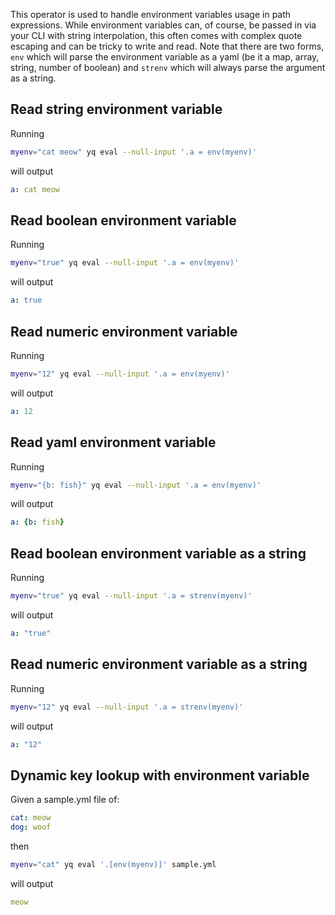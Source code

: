 This operator is used to handle environment variables usage in path expressions. While environment variables can, of course, be passed in via your CLI with string interpolation, this often comes with complex quote escaping and can be tricky to write and read. Note that there are two forms, `env` which will parse the environment variable as a yaml (be it a map, array, string, number of boolean) and `strenv` which will always parse the argument as a string.


## Read string environment variable
Running
```bash
myenv="cat meow" yq eval --null-input '.a = env(myenv)'
```
will output
```yaml
a: cat meow
```

## Read boolean environment variable
Running
```bash
myenv="true" yq eval --null-input '.a = env(myenv)'
```
will output
```yaml
a: true
```

## Read numeric environment variable
Running
```bash
myenv="12" yq eval --null-input '.a = env(myenv)'
```
will output
```yaml
a: 12
```

## Read yaml environment variable
Running
```bash
myenv="{b: fish}" yq eval --null-input '.a = env(myenv)'
```
will output
```yaml
a: {b: fish}
```

## Read boolean environment variable as a string
Running
```bash
myenv="true" yq eval --null-input '.a = strenv(myenv)'
```
will output
```yaml
a: "true"
```

## Read numeric environment variable as a string
Running
```bash
myenv="12" yq eval --null-input '.a = strenv(myenv)'
```
will output
```yaml
a: "12"
```

## Dynamic key lookup with environment variable
Given a sample.yml file of:
```yaml
cat: meow
dog: woof
```
then
```bash
myenv="cat" yq eval '.[env(myenv)]' sample.yml
```
will output
```yaml
meow
```

